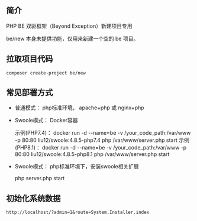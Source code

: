## 简介

PHP BE 双驱框架（Beyond Exception）新建项目专用

be/new 本身未提供功能，仅用来新建一个空的 be 项目。




## 拉取项目代码

    composer create-project be/new
    
    
    
    
## 常见部署方式

* 普通模式： php标准环境， apache+php 或 nginx+php


* Swoole模式： Docker容器


    示例(PHP7.4)： docker run -d --name=be -v /your_code_path:/var/www -p 80:80 liu12/swoole:4.8.5-php7.4 php /var/www/server.php start
    示例(PHP8.1)： docker run -d --name=be -v /your_code_path:/var/www -p 80:80 liu12/swoole:4.8.5-php8.1 php /var/www/server.php start


* Swoole模式：  php标准环境下，安装swoole相关扩展


    php server.php start

        
## 初始化系统数据
            
    http://localhost/?admin=1&route=System.Installer.index